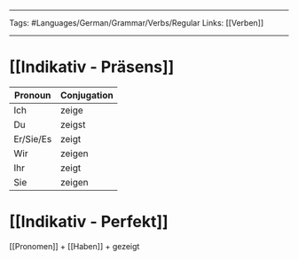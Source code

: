 ___
Tags: #Languages/German/Grammar/Verbs/Regular 
Links: [[Verben]]
___
# [[Indikativ - Präsens]]
Pronoun|Conjugation
------------ | ------------
Ich | zeige
Du | zeigst
Er/Sie/Es | zeigt
Wir | zeigen
Ihr | zeigt
Sie | zeigen


# [[Indikativ - Perfekt]]
[[Pronomen]] + [[Haben]] + gezeigt